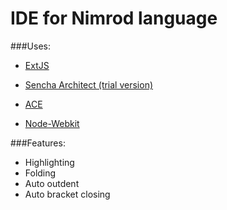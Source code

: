 IDE for Nimrod language
=======================


###Uses:


- [ExtJS]( http://www.sencha.com/products/extjs/)
    
- [Sencha Architect (trial version)](http://www.sencha.com/products/architect/)
    
- [ACE]( http://ace.c9.io/)
    
- [Node-Webkit]( https://github.com/rogerwang/node-webkit)


###Features:

- Highlighting
- Folding
- Auto outdent
- Auto bracket closing
